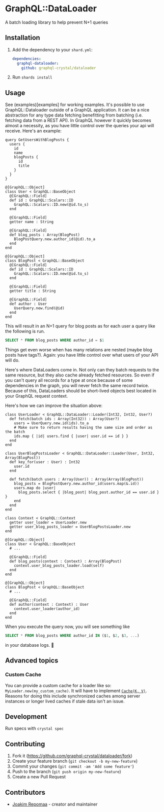 # GraphQL::DataLoader

A batch loading library to help prevent N+1 queries

## Installation

1. Add the dependency to your `shard.yml`:

   ```yaml
   dependencies:
     graphql-dataloader:
       github: graphql-crystal/dataloader
   ```

2. Run `shards install`

## Usage

See (examples)[examples] for working examples. It's possible to use
GraphQL::Dataloader outside of a GraphQL application. It can be a nice
abstraction for any type data fetching benefitting from batching (i.e. fetching
data from a REST API). In GraphQL however it quickly becomes almost a
necessity, as you have little control over the queries your api will receive.
Here's an example:

``` gql
query GetUsersWithBlogPosts {
  users {
    id
    name
    blogPosts {
      id
      title
    }
  }
}
```

``` crystal
@[GraphQL::Object]
class User < GraphQL::BaseObject
  @[GraphQL::Field]
  def id : GraphQL::Scalars::ID
    GraphQL::Scalars::ID.new(@id.to_s)
  end

  @[GraphQL::Field]
  getter name : String

  @[GraphQL::Field]
  def blog_posts : Array(BlogPost)
    BlogPostQuery.new.author_id(@id).to_a
  end
end

@[GraphQL::Object]
class BlogPost < GraphQL::BaseObject
  @[GraphQL::Field]
  def id : GraphQL::Scalars::ID
    GraphQL::Scalars::ID.new(@id.to_s)
  end

  @[GraphQL::Field]
  getter title : String

  @[GraphQL::Field]
  def author : User
    UserQuery.new.find(@id)
  end
end
```

This will result in an N+1 query for blog posts as for each user a query like the following is run.

``` sql
SELECT * FROM blog_posts WHERE author_id = $1
```

Things get even worse when has many relations are nested (maybe blog posts have
tags?). Again: you have little control over what users of your API will do.

Here's where DataLoaders come in. Not only can they batch requests to the same
resource, but they also cache already fetched resources. So even if you can't
query all records for a type at once because of some dependencies in the graph,
you will never fetch the same record twice. Because of this, DataLoaders should
be short-lived objects best located in your GraphQL request context.

Here's how we can improve the situation above:

``` crystal
class UserLoader < GraphQL::DataLoader::Loader(Int32, Int32, User?)
  def fetch(batch ids : Array(Int32)) : Array(User?)
    users = UserQuery.new.id(ids).to_a
    # Make sure to return results having the same size and order as the batch
    ids.map { |id| users.find { |user| user.id == id } }
  end
end

class UserBlogPostsLoader < GraphQL::DataLoader::Loader(User, Int32, Array(BlogPost))
  def key_for(user : User) : Int32
    user.id
  end

  def fetch(batch users : Array(User)) : Array(Array(BlogPost))
    blog_posts = BlogPostQuery.new.author_id(users.map(&.id))
    users.map do |user|
      blog_posts.select { |blog_post| blog_post.author_id == user.id } }
    end
  end
end

class Context < GraphQL::Context
  getter user_loader = UserLoader.new
  getter user_blog_posts_loader = UserBlogPostsLoader.new
end

@[GraphQL::Object]
class User < GraphQL::BaseObject
  # ...

  @[GraphQL::Field]
  def blog_posts(context : Context) : Array(BlogPost)
    context.user_blog_posts_loader.load(self)
  end
end

@[GraphQL::Object]
class BlogPost < GraphQL::BaseObject
  # ...

  @[GraphQL::Field]
  def author(context : Context) : User
    context.user_loader(author_id)
  end
end
```

When you execute the query now, you will see something like

``` sql
SELECT * FROM blog_posts WHERE author_id IN ($1, $2, $3, ...)
```

in your database logs. :tada:

## Advanced topics

### Custom Cache

You can provide a custom cache for a loader like so:
`MyLoader.new(my_custom_cache)`. It will have to implement
[`Cache(K, V)`](src/graphql-dataloader/cache.cr). Reasons for doing this
include synchronized caches among server instances or longer lived caches if
stale data isn't an issue.

## Development

Run specs with `crystal spec`

## Contributing

1. Fork it (<https://github.com/graphql-crystal/dataloader/fork>)
2. Create your feature branch (`git checkout -b my-new-feature`)
3. Commit your changes (`git commit -am 'Add some feature'`)
4. Push to the branch (`git push origin my-new-feature`)
5. Create a new Pull Request

## Contributors

- [Joakim Repomaa](https://github.com/repomaa) - creator and maintainer
